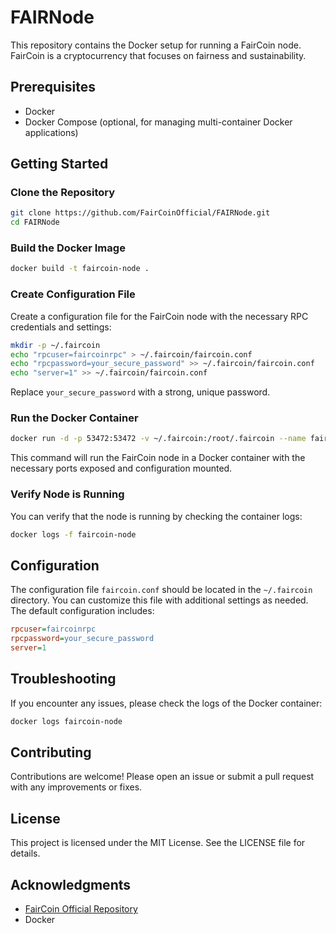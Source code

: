 # FAIRNode

This repository contains the Docker setup for running a FairCoin node. FairCoin is a cryptocurrency that focuses on fairness and sustainability.

## Prerequisites

- Docker
- Docker Compose (optional, for managing multi-container Docker applications)

## Getting Started

### Clone the Repository

```sh
git clone https://github.com/FairCoinOfficial/FAIRNode.git
cd FAIRNode
```

### Build the Docker Image

```sh
docker build -t faircoin-node .
```

### Create Configuration File

Create a configuration file for the FairCoin node with the necessary RPC credentials and settings:

```sh
mkdir -p ~/.faircoin
echo "rpcuser=faircoinrpc" > ~/.faircoin/faircoin.conf
echo "rpcpassword=your_secure_password" >> ~/.faircoin/faircoin.conf
echo "server=1" >> ~/.faircoin/faircoin.conf
```

Replace `your_secure_password` with a strong, unique password.

### Run the Docker Container

```sh
docker run -d -p 53472:53472 -v ~/.faircoin:/root/.faircoin --name faircoin-node faircoin-node
```

This command will run the FairCoin node in a Docker container with the necessary ports exposed and configuration mounted.

### Verify Node is Running

You can verify that the node is running by checking the container logs:

```sh
docker logs -f faircoin-node
```

## Configuration

The configuration file `faircoin.conf` should be located in the `~/.faircoin` directory. You can customize this file with additional settings as needed. The default configuration includes:

```ini
rpcuser=faircoinrpc
rpcpassword=your_secure_password
server=1
```

## Troubleshooting

If you encounter any issues, please check the logs of the Docker container:

```sh
docker logs faircoin-node
```

## Contributing

Contributions are welcome! Please open an issue or submit a pull request with any improvements or fixes.

## License

This project is licensed under the MIT License. See the LICENSE file for details.

## Acknowledgments

- [FairCoin Official Repository](https://github.com/FairCoinOfficial/FairCoin)
- Docker
